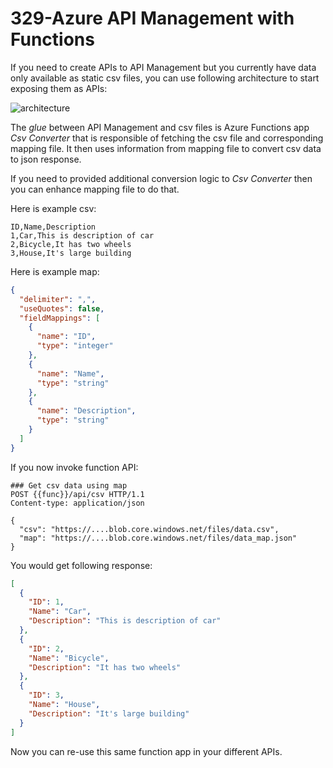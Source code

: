 # 329-Azure API Management with Functions

If you need to create APIs to API Management  but you currently have data only available
as static csv files, you can use following architecture to start exposing
them as APIs:

![architecture](https://user-images.githubusercontent.com/2357647/91958498-1a9d5680-ed10-11ea-8bc4-be5d63564033.png)

The *glue* between API Management and csv files is Azure Functions app _Csv Converter_ that is
responsible of fetching the csv file and corresponding mapping file. It then uses
information from mapping file to convert csv data to json response. 

If you need to provided additional conversion logic to _Csv Converter_ then you can
enhance mapping file to do that.

Here is example csv:

```csv
ID,Name,Description
1,Car,This is description of car
2,Bicycle,It has two wheels
3,House,It's large building
```

Here is example map:

```json
{
  "delimiter": ",",
  "useQuotes": false,
  "fieldMappings": [
    {
      "name": "ID",
      "type": "integer"
    },
    {
      "name": "Name",
      "type": "string"
    },
    {
      "name": "Description",
      "type": "string"
    }
  ]
}
```

If you now invoke function API:

```http
### Get csv data using map
POST {{func}}/api/csv HTTP/1.1
Content-type: application/json

{
  "csv": "https://....blob.core.windows.net/files/data.csv",
  "map": "https://....blob.core.windows.net/files/data_map.json"
}
```

You would get following response:

```json
[
  {
    "ID": 1,
    "Name": "Car",
    "Description": "This is description of car"
  },
  {
    "ID": 2,
    "Name": "Bicycle",
    "Description": "It has two wheels"
  },
  {
    "ID": 3,
    "Name": "House",
    "Description": "It's large building"
  }
]
```

Now you can re-use this same function app in your different APIs.
